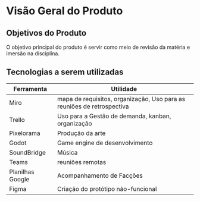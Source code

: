 # Visão Geral do Produto

## **Objetivos do Produto**

O objetivo principal do produto é servir como meio de revisão da matéria e imersão na disciplina.

## **Tecnologias a serem utilizadas**

| Ferramenta       | Utilidade                                                              |
| ---------------- | ---------------------------------------------------------------------- |
| Miro             | mapa de requisitos, organização, Uso para as reuniões de retrospectiva |
| Trello           | Uso para a Gestão de demanda, kanban, organização                      |
| Pixelorama       | Produção da arte                                                       |
| Godot            | Game engine de desenvolvimento                                         |
| SoundBridge      | Música                                                                 |
| Teams            | reuniões remotas                                                       |
| Planilhas Google | Acompanhamento de Facções                                              |
| Figma            | Criação do protótipo não-funcional                                     |
